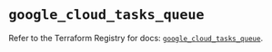 # `google_cloud_tasks_queue`

Refer to the Terraform Registry for docs: [`google_cloud_tasks_queue`](https://registry.terraform.io/providers/hashicorp/google/6.13.0/docs/resources/cloud_tasks_queue).
